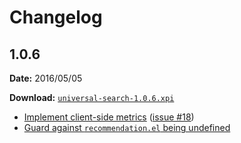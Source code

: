 # Changelog

## 1.0.6

**Date:** 2016/05/05

**Download:** [`universal-search-1.0.6.xpi`](https://s3-us-west-2.amazonaws.com/universal-search/universal-search-1.0.6.xpi)

- [Implement client-side metrics](https://github.com/mozilla/universal-search/commit/59f7f323113904ebb76de55f6fbbe57c159944d6) ([issue #18](https://github.com/mozilla/universal-search/issues/18))
- [Guard against `recommendation.el` being undefined](https://github.com/mozilla/universal-search/commit/8ce801c305a6917a691cc5fb0ec97a60b4b28437)

